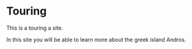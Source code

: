 # Touring
This is a touring a site.

In this site you will be able to learn more about the greek island Andros.
